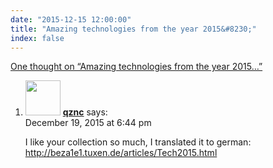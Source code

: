 ```yaml
---
date: "2015-12-15 12:00:00"
title: "Amazing technologies from the year 2015&#8230;"
index: false
---
```


[One thought on &ldquo;Amazing technologies from the year 2015&#8230;&rdquo;](/lemire/blog/2015/12-15-amazing-technologies-from-the-year-2015)

<ol class="comment-list">
<li id="comment-217723" class="comment even thread-even depth-1">
<div class="comment-author vcard">
<img alt src="https://secure.gravatar.com/avatar/1e5aa68931fd6f60e25314cc2f18d12b?s=56&#038;d=mm&#038;r=g" srcset="https://secure.gravatar.com/avatar/1e5aa68931fd6f60e25314cc2f18d12b?s=112&#038;d=mm&#038;r=g 2x" class="avatar avatar-56 photo" height="56" width="56" decoding="async" /> <b class="fn"><a href="http://beza1e1.tuxen.de" class="url" rel="ugc external nofollow">qznc</a></b> <span class="says">says:</span> </div>
<div class="comment-metadata"><time datetime="2015-12-19T18:44:01+00:00">December 19, 2015 at 6:44 pm</time></a> </div>
<div class="comment-content">
<p>I like your collection so much, I translated it to german: <a href="http://beza1e1.tuxen.de/articles/Tech2015.html" rel="nofollow ugc">http://beza1e1.tuxen.de/articles/Tech2015.html</a></p>
</div>
</li>
</ol>
